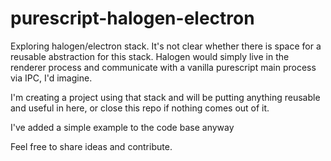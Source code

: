 # purescript-halogen-electron

Exploring halogen/electron stack.   It's not clear whether there is space for a reusable abstraction for this stack. Halogen would simply live in the renderer process and communicate with a vanilla purescript main process via IPC, I'd imagine.

  I'm creating a project using that stack and will be putting anything reusable and useful in here, or close this repo if nothing comes out of it.

I've added a simple example to the code base anyway

Feel free to share ideas and contribute.  
